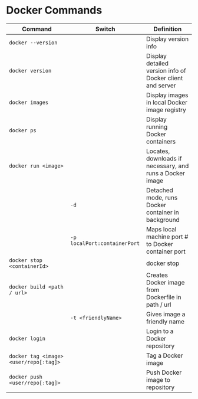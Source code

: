 # Docker Commands

|Command 							| Switch 					| Definition
|------------ 							| ------------- 				| -------------
|`docker --version` 						| 						| Display version info 
|`docker version` 						| 						| Display detailed version info of Docker client and server
|`docker images` 						| 						| Display images in local Docker image registry
|`docker ps`	 						| 						| Display running Docker containers
|`docker run <image>` 						| 						| Locates, downloads if necessary, and runs a Docker image 
| 								| `-d`						| Detached mode, runs Docker container in background
| 								| `-p localPort:containerPort`			| Maps local machine port # to Docker container port 
|`docker stop <containerId>` 					| 						| docker stop <containerId> 
|`docker build <path / url>` 					| 						| Creates Docker image from Dockerfile in path / url 
| 								| `-t <friendlyName>`				| Gives image a friendly name
|`docker login` 						| 						| Login to a Docker repository 
|`docker tag <image> <user/repo[:tag]>` 			| 						| Tag a Docker image 
|`docker push <user/repo[:tag]>` 				| 						| Push Docker image to repository


